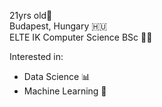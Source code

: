 21yrs old👋<br>
Budapest, Hungary 🇭🇺 <br>
ELTE IK Computer Science BSc 🧑‍🎓  <br>

Interested in:
- Data Science 📊 
- Machine Learning 🤖 


